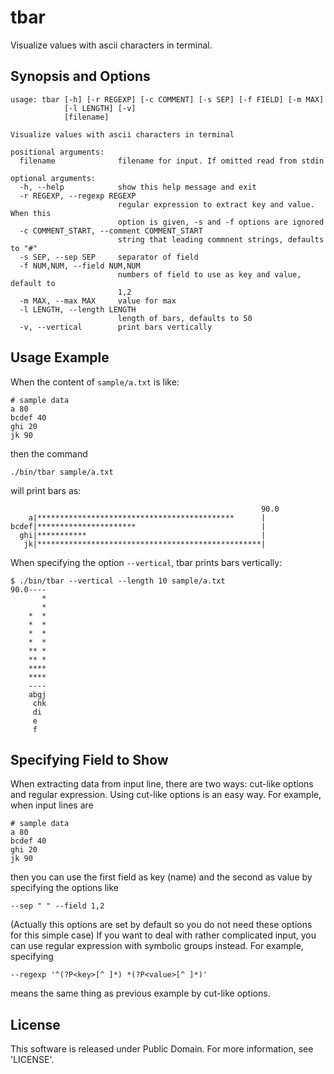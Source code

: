 tbar
====

Visualize values with ascii characters in terminal.


Synopsis and Options
--------

    usage: tbar [-h] [-r REGEXP] [-c COMMENT] [-s SEP] [-f FIELD] [-m MAX]
                [-l LENGTH] [-v]
                [filename]
    
    Visualize values with ascii characters in terminal
    
    positional arguments:
      filename              filename for input. If omitted read from stdin
    
    optional arguments:
      -h, --help            show this help message and exit
      -r REGEXP, --regexp REGEXP
                            regular expression to extract key and value. When this
                            option is given, -s and -f options are ignored
      -c COMMENT_START, --comment COMMENT_START
                            string that leading commnent strings, defaults to "#"
      -s SEP, --sep SEP     separator of field
      -f NUM,NUM, --field NUM,NUM
                            numbers of field to use as key and value, default to
                            1,2
      -m MAX, --max MAX     value for max
      -l LENGTH, --length LENGTH
                            length of bars, defaults to 50
      -v, --vertical        print bars vertically



Usage Example
-------------

When the content of `sample/a.txt` is like:

    # sample data
    a 80
    bcdef 40
    ghi 20
    jk 90

then the command

    ./bin/tbar sample/a.txt

will print bars as:

                                                            90.0
        a|********************************************      |
    bcdef|**********************                            |
      ghi|***********                                       |
       jk|**************************************************|

When specifying the option `--vertical`, tbar prints bars vertically:

    $ ./bin/tbar --vertical --length 10 sample/a.txt
    90.0----
           *
           *
        *  *
        *  *
        *  *
        *  *
        ** *
        ** *
        ****
        ****
        ----
        abgj
         chk
         di
         e
         f

Specifying Field to Show
------------------------

When extracting data from input line, there are two ways: cut-like options and
regular expression.
Using cut-like options is an easy way. For example, when input lines are

    # sample data
    a 80
    bcdef 40
    ghi 20
    jk 90

then you can use the first field as key (name) and the second as value by
specifying the options like

    --sep " " --field 1,2

(Actually this options are set by default so you do not need these options for
this simple case)
If you want to deal with rather complicated input, you can use regular
expression with symbolic groups instead. For example, specifying

    --regexp '^(?P<key>[^ ]*) *(?P<value>[^ ]*)'

means the same thing as previous example by cut-like options.


License
-------

This software is released under Public Domain. For more information, see
'LICENSE'.
